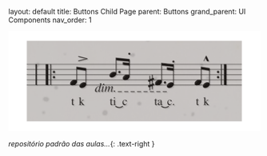 layout: default
title: Buttons Child Page
parent: Buttons
grand_parent: UI Components
nav_order: 1

![capa](/assets/capa.png)


*repositório padrão das aulas...*{: .text-right }
